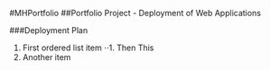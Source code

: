 #MHPortfolio
##Portfolio Project - Deployment of Web Applications

###Deployment Plan

1. First ordered list item
    ⋅⋅1. Then This
2. Another item

